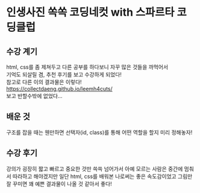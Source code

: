 # 인생사진 쏙쏙 코딩네컷 with 스파르타 코딩클럽

## 수강 계기

html, css를 좀 제쳐두고 다른 공부를 하다보니 자꾸 많은 것들을 까먹어서  
기억도 되살릴 겸, 추천 후기를 보고 수강하게 되었다!  
참고로 다른 이의 결과물은 이렇다!  
https://collectdaeng.github.io/leemh4cuts/  
보고 반할수밖에 없었다...

## 배운 것

구조를 잡을 때는 웬만하면 선택자(id, class)를 통해 어떤 역할을 할지 미리 정해놓자!

## 수강 후기

강의가 굉장히 짧고 빠르고 중요한 것만 쓱쓱 넘어가서 아예 모르는 사람은 중간에 멈춰서 따라하고 해야겠지만 일단 html, css를 배워본 나로써는 좋은 속도감이었고 그림만 잘 꾸미면 꽤 예쁜 결과물이 나올 것 같아서 좋다!
